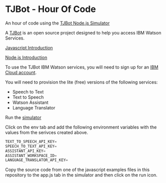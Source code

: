 # TJBot - Hour Of Code
An hour of code using the [TJBot Node.js Simulator](https://github.com/jeancarl/tjbot-simulator)

A [TJBot](https://ibmtjbot.github.io) is an open source project designed to help you access IBM Watson Services.

[Javascript Introduction](https://developer.mozilla.org/en-US/docs/Web/JavaScript/A_re-introduction_to_JavaScript)

[Node.js Introduction](https://www.w3schools.com/nodejs/nodejs_intro.asp)

To use the TJBot IBM Watson services, you will need to sign up for an [IBM Cloud account](https://console.bluemix.net).

You will need to provision the lite (free) versions of the following services:
* Speech to Text
* Text to Speech
* Watson Assistant
* Language Translator

Run the [simulator](https://my-tjbot.mybluemix.net)

Click on the env tab and add the following environment variables with the values from the serivces created above.
```javascript
TEXT_TO_SPEECH_API_KEY=
SPEECH_TO_TEXT_API_KEY=
ASSISTANT_API_KEY=
ASSISTANT_WORKSPACE_ID=
LANGUAGE_TRANSLATOR_API_KEY=
```
Copy the source code from one of the javascript examples files in this repository to the app.js tab in the simulator and then click on the run icon.
